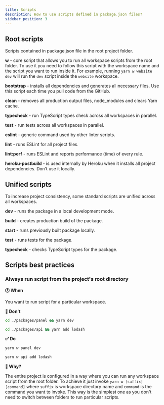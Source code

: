 ```yaml
---
title: Scripts
description: How to use scripts defined in package.json files?
sidebar_position: 3
---
```


## Root scripts

Scripts contained in package.json file in the root project folder.

**w** - core script that allows you to run all workspace scripts from the root folder. To use it you need to follow this script with the workspace name and the script you want to run inside it. For example, running `yarn w website dev` will run the `dev` script inside the `website` workspace.

**bootstrap** - installs all dependencies and generates all necessary files. Use this script each time you pull code from the GitHub.

**clean** - removes all production output files, node_modules and clears Yarn cache.

**typecheck** - run TypeScript types check across all workspaces in parallel.

**test** - run tests across all workspaces in parallel.

**eslint** - generic command used by other linter scripts.

**lint** - runs ESLint for all project files.

**lint:perf** - runs ESLint and reports performance (time) of every rule.

**heroku-postbuild** - is used internally by Heroku when it installs all project dependencies. Don't use it locally.


## Unified scripts

To increase project consistency, some standard scripts are unified across all workspaces.


**dev** - runs the package in a local development mode.

**build** - creates production build of the package.

**start** - runs previously built package locally.

**test** - runs tests for the package.

**typecheck** - checks TypeScript types for the package.


## Scripts best practices

### Always run script from the project's root directory

**🕐 When**

You want to run script for a particular workspace.

**🚨 Don't**

```sh
cd ./packages/panel && yarn dev
```

```sh
cd ./packages/api && yarn add lodash
```

**✅ Do**

```sh
yarn w panel dev
```

```sh
yarn w api add lodash
```

**🧐 Why?**

The entire project is configured in a way where you can run any workspace script from the root folder. To achieve it just invoke `yarn w [suffix] [command]` where `suffix` is workspace directory name and `command` is the command you want to invoke. This way is the simplest one as you don't need to switch between folders to run particular scripts.
